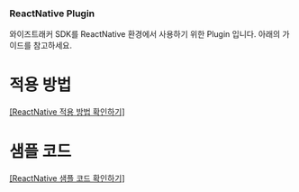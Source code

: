 ### ReactNative Plugin 

와이즈트래커 SDK를 ReactNative 환경에서 사용하기 위한 Plugin 입니다. 
아래의 가이드를 참고하세요. 

# 적용 방법 
<a href="https://document.wisetracker.co.kr/v/v2-developer/sdk/react-native/reactnative-install-guide" target="_blank">[ReactNative 적용 방법 확인하기]</a>

# 샘플 코드
<a href="https://github.com/WisetrackerTechteam/SdkSampleSource/tree/main/SampleReactNative" target="_blank">[ReactNative 샘플 코드 확인하기]</a>
